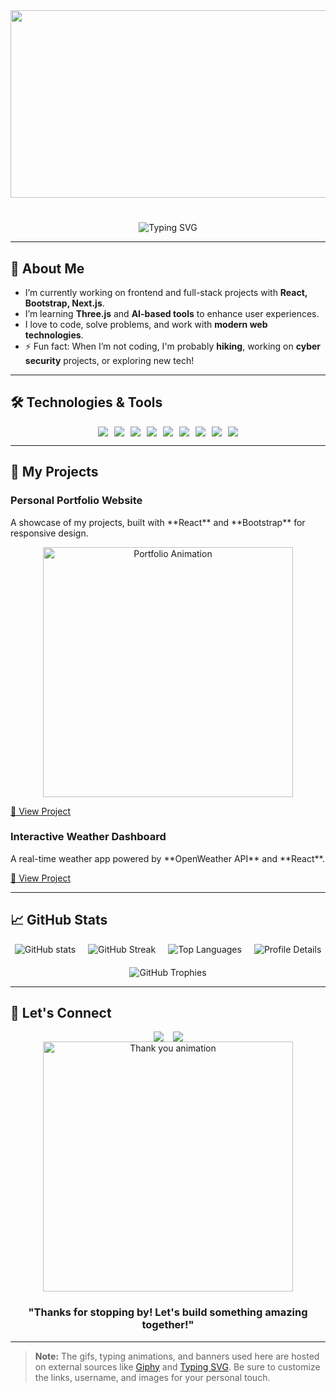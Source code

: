<div align="center">
  <img src="./Assets/Images/gitbanner-01.gif" height="300" width="1500" alt="Git Banner">
  
 #
![Typing SVG](https://readme-typing-svg.herokuapp.com?font=Fira+Code&pause=1000&width=435&lines=%23%23+%3Cdev+class%3D%22Front-End+Developer%22%3E_)
</div>

---

## 🚀 About Me
- I’m currently working on frontend and full-stack projects with **React, Bootstrap, Next.js**.
- I’m learning **Three.js** and **AI-based tools** to enhance user experiences.
- I love to code, solve problems, and work with **modern web technologies**.
- ⚡ Fun fact: When I’m not coding, I'm probably **hiking**, working on **cyber security** projects, or exploring new tech!

---

## 🛠️ Technologies & Tools
<div align="center" style="flex-wrap: wrap; display: flex; justify-content: center; gap: 10px;">
  <img src="https://img.shields.io/badge/Code-HTML5-informational?style=flat&logo=html5&logoColor=white&color=6A5ACD">
  <img src="https://img.shields.io/badge/Code-CSS3-informational?style=flat&logo=css3&logoColor=white&color=6495ED">
  <img src="https://img.shields.io/badge/Code-JavaScript-informational?style=flat&logo=javascript&logoColor=white&color=00BFFF">
  <img src="https://img.shields.io/badge/Code-TypeScript-informational?style=flat&logo=typescript&logoColor=white&color=6A5ACD">
  <img src="https://img.shields.io/badge/Framework-React-informational?style=flat&logo=react&logoColor=white&color=1E90FF">
  <img src="https://img.shields.io/badge/Framework-Next.js-informational?style=flat&logo=nextdotjs&logoColor=white&color=6A5ACD">
  <img src="https://img.shields.io/badge/Framework-Bootstrap-informational?style=flat&logo=bootstrap&logoColor=white&color=4169E1">
  <img src="https://img.shields.io/badge/Version Control-Git-informational?style=flat&logo=git&logoColor=white&color=00BFFF">
  <img src="https://img.shields.io/badge/Deployment-Vercel-informational?style=flat&logo=vercel&logoColor=white&color=1E90FF">
</div>

---

## 🌟 My Projects
<div align="left">
  <h3>Personal Portfolio Website</h3>
  <p>A showcase of my projects, built with **React** and **Bootstrap** for responsive design.</p>
  <div align="center">
    <img src="https://media.giphy.com/media/26AHONQ79FdWZhAI0/giphy.gif" width="400" alt="Portfolio Animation">
  </div>
  <p><a href="https://github.com/username/portfolio">🔗 View Project</a></p>
</div>

<div align="left">
  <h3>Interactive Weather Dashboard</h3>
  <p>A real-time weather app powered by **OpenWeather API** and **React**.</p>
  <p><a href="https://github.com/username/weather-dashboard">🔗 View Project</a></p>
</div>

---

## 📈 GitHub Stats
<div align="center" style="flex-wrap: wrap; display: flex; justify-content: center; gap: 20px;">
  <img src="https://github-readme-stats.vercel.app/api?username=yourusername&show_icons=true&theme=radical" alt="GitHub stats">
  <img src="https://github-readme-streak-stats.herokuapp.com/?user=yourusername&theme=radical" alt="GitHub Streak">
  <img src="https://github-readme-stats.vercel.app/api/top-langs/?username=yourusername&layout=compact&theme=radical" alt="Top Languages">
  <img src="https://github-profile-summary-cards.vercel.app/api/cards/profile-details?username=yourusername&theme=radical" alt="Profile Details">
  <img src="https://github-profile-trophy.vercel.app/?username=yourusername&theme=radical&no-frame=true&margin-w=15" alt="GitHub Trophies">
</div>

---

## 🤝 Let's Connect
<div align="center" style="flex-wrap: wrap; display: flex; justify-content: center; gap: 15px;">
  <a href="https://www.linkedin.com/in/dustinmmoore"><img src="https://img.shields.io/badge/LinkedIn-Dustin%20Moore-00BFFF?style=flat-square&logo=linkedin"></a>
  <a href="mailto:dustin@example.com"><img src="https://img.shields.io/badge/Email-dustin%40example.com-6A5ACD?style=flat-square&logo=gmail"></a>
</div>

<div align="center">
  <img src="https://media.giphy.com/media/3oriO7A7bt1wsEP4cw/giphy.gif" width="400" alt="Thank you animation">
  
  ### "Thanks for stopping by! Let's build something amazing together!"
</div>

---

> **Note:** The gifs, typing animations, and banners used here are hosted on external sources like [Giphy](https://giphy.com/) and [Typing SVG](https://readme-typing-svg.herokuapp.com/). Be sure to customize the links, username, and images for your personal touch.

